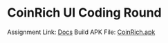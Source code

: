 # CoinRich UI Coding Round

Assignment Link: [Docs](https://docs.google.com/document/d/10RB67YsXtuk7YOICh57ieDM4YBUB5gfqgy0Vm7kO1Yw/edit)
Build APK File: [CoinRich.apk](CoinRich.apk)
